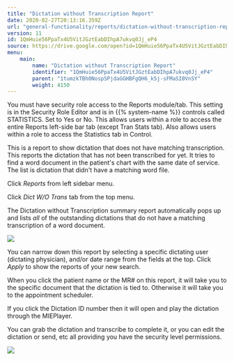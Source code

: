 ```yaml
---
title: "Dictation without Transcription Report"
date: 2020-02-27T20:13:16.359Z
url: "general-functionality/reports/dictation-without-transcription-report.html"
version: 11
id: 1QmHuie56PpaTx4U5VitJGztEabDIhpA7ukvq0Jj_eP4
source: https://drive.google.com/open?id=1QmHuie56PpaTx4U5VitJGztEabDIhpA7ukvq0Jj_eP4
menu:
    main:
        name: "Dictation without Transcription Report"
        identifier: "1QmHuie56PpaTx4U5VitJGztEabDIhpA7ukvq0Jj_eP4"
        parent: "1tumzkTBh0NospSPjdaGGHBFgQH6_k5j-sFMaSI0VnSY"
        weight: 4150
---
```

You must have security role access to the Reports module/tab. This setting is in the Security Role Editor and is in {{% system-name %}} controls called STATISTICS. Set to Yes or No. This allows users within a role to access the entire Reports left-side bar tab (except Tran Stats tab). Also allows users within a role to access the Statistics tab in Control.

This is a report to show dictation that does not have matching transcription. This reports the dictation that has not been transcribed for yet. It tries to find a word document in the patient's chart with the same date of service. The list is dictation that didn't have a matching word file.

Click *Reports* from left sidebar menu.

Click *Dict W/O Trans* tab from the top menu.

The Dictation without Transcription summary report automatically pops up and lists *all* of the outstanding dictations that do not have a matching transcription of a word document.

![](../../external_files/642b3d25bb1b771b07a7866b0eac6c07.png)

You can narrow down this report by selecting a specific dictating user (dictating physician), and/or date range from the fields at the top. Click *Apply* to show the reports of your new search.

When you click the patient name or the MR# on this report, it will take you to the specific document that the dictation is tied to. Otherwise it will take you to the appointment scheduler.

If you click the Dictation ID number then it will open and play the dictation through the MIEPlayer.

You can grab the dictation and transcribe to complete it, or you can edit the dictation or send, etc all providing you have the security level permissions.

![](../../external_files/cb4ddda4de93fc3ce3f6ca2a9dd79a66.png)

